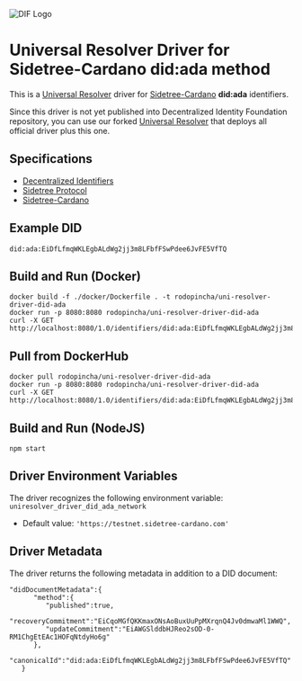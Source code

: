 ![DIF Logo](https://raw.githubusercontent.com/decentralized-identity/universal-resolver/master/docs/logo-dif.png)

# Universal Resolver Driver for Sidetree-Cardano did:ada method

This is a [Universal Resolver](https://github.com/decentralized-identity/universal-resolver/) driver for [Sidetree-Cardano](https://github.com/rodolfomiranda/sidetree-cardano) **did:ada** identifiers.

Since this driver is not yet published into Decentralized Identity Foundation repository, you can use our forked [Universal Resolver](https://github.com/rodolfomiranda/universal-resolver) that deploys all official driver plus this one. 

## Specifications

* [Decentralized Identifiers](https://w3c.github.io/did-core/)
* [Sidetree Protocol](https://identity.foundation/sidetree/spec/)
* [Sidetree-Cardano](https://github.com/rodolfomiranda/sidetree-cardano)
  
## Example DID

```
did:ada:EiDfLfmqWKLEgbALdWg2jj3m8LFbfFSwPdee6JvFE5VfTQ
```

## Build and Run (Docker)

```
docker build -f ./docker/Dockerfile . -t rodopincha/uni-resolver-driver-did-ada
docker run -p 8080:8080 rodopincha/uni-resolver-driver-did-ada
curl -X GET http://localhost:8080/1.0/identifiers/did:ada:EiDfLfmqWKLEgbALdWg2jj3m8LFbfFSwPdee6JvFE5VfTQ
```

## Pull from DockerHub
```
docker pull rodopincha/uni-resolver-driver-did-ada
docker run -p 8080:8080 rodopincha/uni-resolver-driver-did-ada
curl -X GET http://localhost:8080/1.0/identifiers/did:ada:EiDfLfmqWKLEgbALdWg2jj3m8LFbfFSwPdee6JvFE5VfTQ
```

## Build and Run (NodeJS)

```
npm start
```

## Driver Environment Variables

The driver recognizes the following environment variable:
 `uniresolver_driver_did_ada_network`

 * Default value: `'https://testnet.sidetree-cardano.com'`

## Driver Metadata

The driver returns the following metadata in addition to a DID document:

```
"didDocumentMetadata":{
      "method":{
         "published":true,
         "recoveryCommitment":"EiCqoMGfQKKmaxONsAoBuxUuPpMXrqnQ4Jv0dmwaMl1WWQ",
         "updateCommitment":"EiAWGSlddbHJReo2sOD-0-RM1ChgEtEAc1HOFqNtdyHo6g"
      },
      "canonicalId":"did:ada:EiDfLfmqWKLEgbALdWg2jj3m8LFbfFSwPdee6JvFE5VfTQ"
   }
```
